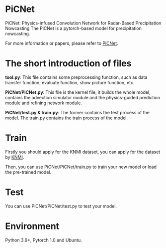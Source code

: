# PiCNet
PiCNet: Physics-infused Convolution Network for Radar-Based Precipitation Nowcasting
The PiCNet is a pytorch-based model for precipitation nowcasting.

For more information or papers, please refer to [PiCNet](https://ieeexplore.ieee.org/document/10890850).

# The short introduction of files

**tool.py**: This file contains some preprocessing function, such as data transfer function, evaluate function, show picture function, etc.

**PiCNet/PiCNet.py**: This file is the kernel file, it builds the whole model, contains the advection simulator module and the physics-guided prediction module and refining network module.

**PiCNet/test.py & train.py**: The former contains the test process of the model. The train.py contains the train process of the model.

# Train
Firstly you should apply for the KNMI dataset, you can apply for the dataset by [KNMI](https://github.com/HansBambel/SmaAt-UNet).

Then, you can use PiCNet/PiCNet/train.py to train your new model or load the pre-trained model.

# Test
You can use PiCNet/PiCNet/test.py to test your model.

# Environment
Python 3.6+, Pytorch 1.0 and Ubuntu.
